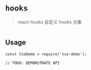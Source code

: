 # `hooks`

> react-hooks 自定义 hooks 合集

```

```

## Usage

```
const tsxDemo = require('tsx-demo');

// TODO: DEMONSTRATE API
```
